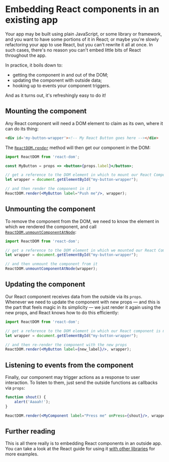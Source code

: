 # Embedding React components in an existing app

Your app may be built using plain JavaScript, or some library or framework, and you want to have some portions of it in React; or maybe you're slowly refactoring your app to use React, but you can't rewrite it all at once. In such cases, there's no reason you can't embed little bits of React throughout the app.

In practice, it boils down to:

* getting the component in and out of the DOM; 
* updating the component with outside data;
* hooking up to events your component triggers. 

And as it turns out, it's refreshingly easy to do it!

## Mounting the component

Any React component will need a DOM element to claim as its own, where it can do its thing:

```html
<div id='my-button-wrapper'><!-- My React Button goes here --></div>
```

The [`ReactDOM.render`](https://reactjs.org/docs/react-dom.html#render) method will then get our component in the DOM:

```jsx
import ReactDOM from 'react-dom';

const MyButton = props => <button>{props.label}</button>;

// get a reference to the DOM element in which to mount our React Component
let wrapper = document.getElementById("my-button-wrapper");

// and then render the component in it
ReactDOM.render(<MyButton label="Push me"/>, wrapper);
```

## Unmounting the component

To remove the component from the DOM, we need to know the element in which we rendered the component, and call [`ReactDOM.unmountComponentAtNode`](https://reactjs.org/docs/react-dom.html#unmountcomponentatnode):

```jsx
import ReactDOM from 'react-dom';

// get a reference to the DOM element in which we mounted our React Component
let wrapper = document.getElementById("my-button-wrapper");

// and then unmount the component from it
ReactDOM.unmountComponentAtNode(wrapper);
```

## Updating the component

Our React component receives data from the outside via its `props`. Whenever we need to update the component with new props — and this is the part that feels magic in its simplicity — we just render it again using the new props, and React knows how to do this efficiently:

```jsx
import ReactDOM from 'react-dom';

// get a reference to the DOM element in which our React component is mounted
let wrapper = document.getElementById("my-button-wrapper");

// and then re-render the component with the new props
ReactDOM.render(<MyButton label={new_label}/>, wrapper);
```

## Listening to events from the component

Finally, our component may trigger actions as a response to user interaction. To listen to them, just send the outside functions as callbacks via `props`:

```jsx
function shout() {
	alert('Aaaah!');
}

ReactDOM.render(<MyComponent label="Press me" onPress={shout}/>, wrapper);
```

## Further reading

This is all there really is to embedding React components in an outside app. You can take a look at the React guide for using it [with other libraries](https://reactjs.org/docs/integrating-with-other-libraries.html#integrating-with-other-view-libraries) for more examples.